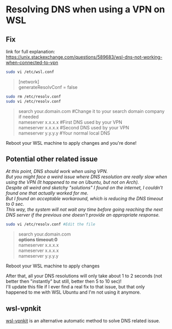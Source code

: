 # Resolving DNS when using a VPN on WSL

## Fix

link for full explanation: <https://unix.stackexchange.com/questions/589683/wsl-dns-not-working-when-connected-to-vpn>

```bash
sudo vi /etc/wsl.conf
```

> [network]  
> generateResolvConf = false

```bash
sudo rm /etc/resolv.conf
sudo vi /etc/resolv.conf
```

> search    your.domain.com #Change it to your search domain company if needed  
> nameserver    x.x.x.x     #First DNS used by your VPN  
> nameserver    x.x.x.x     #Second DNS used by your VPN  
> nameserver    y.y.y.y     #Your normal local DNS

Reboot your WSL machine to apply changes and you're done!

## Potential other related issue

*At this point, DNS should work when using VPN.*  
*But you might face a weird issue where DNS resolution are really slow when using the VPN (It happened to me on Ubuntu, but not on Arch).*  
*Despite all weird and sketchy "solutions" I found on the internet, I couldn't found one that actually worked for me.*  
*But I found an acceptable workaround, which is reducing the DNS timeout to 0 sec.*  
*This way, the system will not wait any time before going reaching the next DNS server if the previous one doesn't provide an appropriate response.*

```bash
sudo vi /etc/resolv.conf #Edit the file
```

> search    your.domain.com  
> **options timeout:0**  
> nameserver    x.x.x.x  
> nameserver    x.x.x.x  
> nameserver    y.y.y.y  

Reboot your WSL machine to apply changes

After that, all your DNS resolutions will only take about 1 to 2 seconds (not better then "instantly" but still, better then 5 to 10 sec)!  
I'll update this file if I ever find a real fix to that issue, but that only happened to me with WSL Ubuntu and I'm not using it anymore.

## wsl-vpnkit

[wsl-vpnkit](https://github.com/sakai135/wsl-vpnkit) is an alternative automatic method to solve DNS related issue.
